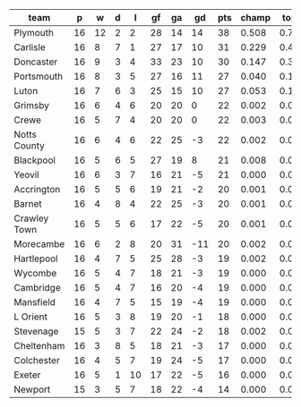 |     team     | p  | w  | d | l  | gf | ga | gd  | pts | champ | top2  | top3  | top4  |  5-7  | bot4  | bot3  | bot2  |
|--------------|----|----|---|----|----|----|-----|-----|-------|-------|-------|-------|-------|-------|-------|-------|
| Plymouth     | 16 | 12 | 2 |  2 | 28 | 14 |  14 |  38 | 0.508 | 0.743 | 0.861 | 0.923 | 0.062 | 0.000 | 0.000 | 0.000|
| Carlisle     | 16 |  8 | 7 |  1 | 27 | 17 |  10 |  31 | 0.229 | 0.489 | 0.675 | 0.792 | 0.151 | 0.000 | 0.000 | 0.000|
| Doncaster    | 16 |  9 | 3 |  4 | 33 | 23 |  10 |  30 | 0.147 | 0.364 | 0.558 | 0.699 | 0.204 | 0.001 | 0.000 | 0.000|
| Portsmouth   | 16 |  8 | 3 |  5 | 27 | 16 |  11 |  27 | 0.040 | 0.129 | 0.265 | 0.411 | 0.297 | 0.006 | 0.003 | 0.001|
| Luton        | 16 |  7 | 6 |  3 | 25 | 15 |  10 |  27 | 0.053 | 0.155 | 0.294 | 0.441 | 0.293 | 0.004 | 0.002 | 0.001|
| Grimsby      | 16 |  6 | 4 |  6 | 20 | 20 |   0 |  22 | 0.002 | 0.006 | 0.016 | 0.036 | 0.108 | 0.164 | 0.111 | 0.066|
| Crewe        | 16 |  5 | 7 |  4 | 20 | 20 |   0 |  22 | 0.003 | 0.014 | 0.041 | 0.082 | 0.190 | 0.076 | 0.052 | 0.031|
| Notts County | 16 |  6 | 4 |  6 | 22 | 25 |  -3 |  22 | 0.002 | 0.013 | 0.036 | 0.077 | 0.175 | 0.086 | 0.060 | 0.035|
| Blackpool    | 16 |  5 | 6 |  5 | 27 | 19 |   8 |  21 | 0.008 | 0.037 | 0.086 | 0.158 | 0.263 | 0.037 | 0.025 | 0.014|
| Yeovil       | 16 |  6 | 3 |  7 | 16 | 21 |  -5 |  21 | 0.000 | 0.003 | 0.011 | 0.027 | 0.096 | 0.189 | 0.135 | 0.084|
| Accrington   | 16 |  5 | 5 |  6 | 19 | 21 |  -2 |  20 | 0.001 | 0.004 | 0.014 | 0.032 | 0.101 | 0.172 | 0.122 | 0.076|
| Barnet       | 16 |  4 | 8 |  4 | 22 | 25 |  -3 |  20 | 0.001 | 0.004 | 0.013 | 0.032 | 0.108 | 0.172 | 0.122 | 0.073|
| Crawley Town | 16 |  5 | 5 |  6 | 17 | 22 |  -5 |  20 | 0.001 | 0.003 | 0.011 | 0.025 | 0.094 | 0.189 | 0.136 | 0.089|
| Morecambe    | 16 |  6 | 2 |  8 | 20 | 31 | -11 |  20 | 0.002 | 0.009 | 0.028 | 0.061 | 0.156 | 0.100 | 0.069 | 0.041|
| Hartlepool   | 16 |  4 | 7 |  5 | 25 | 28 |  -3 |  19 | 0.002 | 0.007 | 0.020 | 0.042 | 0.127 | 0.143 | 0.100 | 0.060|
| Wycombe      | 16 |  5 | 4 |  7 | 18 | 21 |  -3 |  19 | 0.000 | 0.003 | 0.011 | 0.026 | 0.088 | 0.211 | 0.154 | 0.101|
| Cambridge    | 16 |  5 | 4 |  7 | 16 | 20 |  -4 |  19 | 0.000 | 0.002 | 0.007 | 0.015 | 0.062 | 0.277 | 0.210 | 0.138|
| Mansfield    | 16 |  4 | 7 |  5 | 15 | 19 |  -4 |  19 | 0.000 | 0.000 | 0.003 | 0.008 | 0.037 | 0.370 | 0.288 | 0.200|
| L Orient     | 16 |  5 | 3 |  8 | 19 | 20 |  -1 |  18 | 0.000 | 0.002 | 0.006 | 0.015 | 0.057 | 0.289 | 0.224 | 0.153|
| Stevenage    | 15 |  5 | 3 |  7 | 22 | 24 |  -2 |  18 | 0.002 | 0.012 | 0.031 | 0.064 | 0.157 | 0.109 | 0.076 | 0.048|
| Cheltenham   | 16 |  3 | 8 |  5 | 18 | 21 |  -3 |  17 | 0.000 | 0.001 | 0.005 | 0.012 | 0.060 | 0.284 | 0.216 | 0.147|
| Colchester   | 16 |  4 | 5 |  7 | 19 | 24 |  -5 |  17 | 0.000 | 0.001 | 0.003 | 0.008 | 0.033 | 0.403 | 0.326 | 0.234|
| Exeter       | 16 |  5 | 1 | 10 | 17 | 22 |  -5 |  16 | 0.000 | 0.001 | 0.002 | 0.005 | 0.031 | 0.400 | 0.320 | 0.231|
| Newport      | 15 |  3 | 5 |  7 | 18 | 22 |  -4 |  14 | 0.000 | 0.001 | 0.004 | 0.011 | 0.051 | 0.317 | 0.249 | 0.178|
